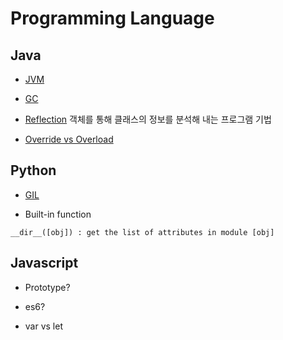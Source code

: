 # Programming Language

## Java

* [JVM](http://asfirstalways.tistory.com/158)

* [GC](http://asfirstalways.tistory.com/159)

* [Reflection](http://gyrfalcon.tistory.com/entry/Java-Reflection)
객체를 통해 클래스의 정보를 분석해 내는 프로그램 기법

* [Override vs Overload](http://hyeonstorage.tistory.com/185)

## Python

* [GIL](https://realpython.com/python-gil/)

* Built-in function
```
__dir__([obj]) : get the list of attributes in module [obj]
```

## Javascript

* Prototype?

* es6?
 * var vs let

